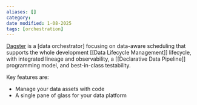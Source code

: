 ```yaml
---
aliases: []
category:
date modified: 1-08-2025
tags: [orchestration]
---
```

[Dagster](https://dagster.io/) is a [data orchestrator] focusing on data-aware scheduling that supports the whole development [[Data Lifecycle Management]] lifecycle, with integrated lineage and observability, a [[Declarative Data Pipeline]] programming model, and best-in-class testability.

Key features are: 
- Manage your data assets with code
- A single pane of glass for your data platform 